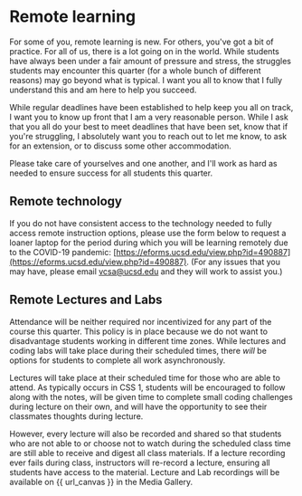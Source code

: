 # Remote learning

For some of you, remote learning is new. For others, you've got a bit of practice. For all of us, there is a lot going on in the world. While students have always been under a fair amount of pressure and stress, the struggles students may encounter this quarter (for a whole bunch of different reasons) may go beyond what is typical. I want you all to know that I fully understand this and am here to help you succeed. 

While regular deadlines have been established to help keep you all on track, I want you to know up front that I am a very reasonable person. While I ask that you all do your best to meet deadlines that have been set, know that if you're struggling, I absolutely want you to reach out to let me know, to ask for an extension, or to discuss some other accommodation.

Please take care of yourselves and one another, and I'll work as hard as needed to ensure success for all students this quarter.

## Remote technology

If you do not have consistent access to the technology needed to fully access remote instruction options, please use the form below to request a loaner laptop for the period during which you will be learning remotely due to the COVID-19 pandemic: [https://eforms.ucsd.edu/view.php?id=490887](https://eforms.ucsd.edu/view.php?id=490887). (For any issues that you may have, please email [vcsa@ucsd.edu](mailto:vcsa@ucsd.edu) and they will work to assist you.)


## Remote Lectures and Labs

Attendance will be neither required nor incentivized for any part of the course this quarter. This policy is in place because we do not want to disadvantage students working in different time zones. While lectures and coding labs will take place during their scheduled times, there *will* be options for students to complete all work asynchronously.

Lectures will take place at their scheduled time for those who are able to attend. As typically occurs in CSS 1, students will be encouraged to follow along with the notes, will be given time to complete small coding challenges during lecture on their own, and will have the opportunity to see their classmates thoughts during lecture.

However, every lecture will also be recorded and shared so that students who are not able to or choose not to watch during the scheduled class time are still able to receive and digest all class materials. If a lecture recording ever fails during class, instructors will re-record a lecture, ensuring all students have access to the material. Lecture and Lab recordings will be available on {{ url_canvas }} in the Media Gallery.

